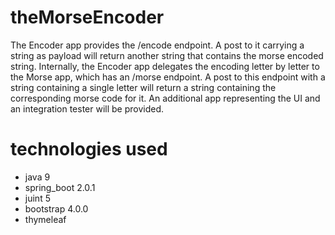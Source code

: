 # theMorseEncoder
The Encoder app provides the /encode endpoint. A post to it carrying a string as payload will return another string that contains the morse encoded string. Internally, the Encoder app delegates the encoding letter by letter to the Morse app, which has an /morse endpoint. A post to this endpoint with a string containing a single letter will return a string containing the corresponding morse code for it. An additional app representing the UI and an integration tester will be provided.
# technologies used
<ul>
<li> java 9
<li> spring_boot 2.0.1
<li> juint 5
<li> bootstrap 4.0.0
<li> thymeleaf
</ul>
